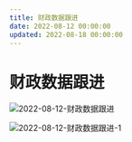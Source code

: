 ```yaml
---
title: 财政数据跟进
date: 2022-08-12 00:00:00
updated: 2022-08-18 00:00:00
---
```


# 财政数据跟进

![2022-08-12-财政数据跟进](assets/2022-08-12-财政数据跟进.jpeg)

![2022-08-12-财政数据跟进-1](assets/2022-08-12-财政数据跟进-1.jpeg)

